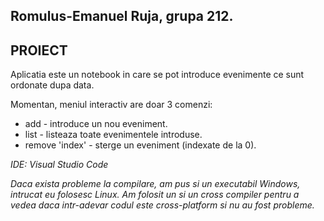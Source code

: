 ## Romulus-Emanuel Ruja, grupa 212.

## PROIECT

Aplicatia este un notebook in care se pot introduce evenimente ce sunt ordonate dupa data.

Momentan, meniul interactiv are doar 3 comenzi:

* add - introduce un nou eveniment.
* list - listeaza toate evenimentele introduse.
* remove 'index' - sterge un eveniment (indexate de la 0).

*_IDE: Visual Studio Code_*

*_Daca exista probleme la compilare, am pus si un executabil Windows, intrucat eu folosesc Linux. Am folosit un si un cross compiler pentru a vedea daca intr-adevar codul este cross-platform si nu au fost probleme._*